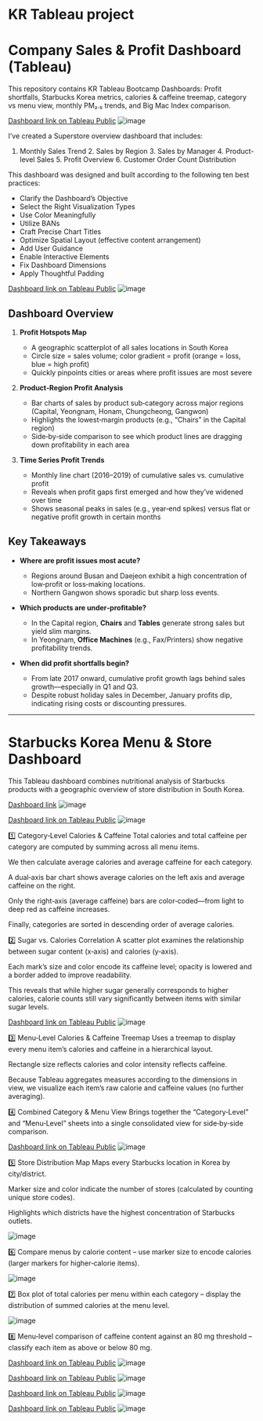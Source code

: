 # KR Tableau project
# Company Sales & Profit Dashboard (Tableau)

This repository contains KR Tableau Bootcamp Dashboards: Profit shortfalls, Starbucks Korea metrics, calories & caffeine treemap, category vs menu view, monthly PM₂.₅ trends, and Big Mac Index comparison.


[Dashboard link on Tableau Public](https://public.tableau.com/app/profile/jiyoon.shin1127/viz/ProfitDashboard_17462527367230/sheet0?publish=yes)
![image](https://github.com/user-attachments/assets/6ef0eb06-aae7-4624-82db-51a27d5aad6c)


I’ve created a Superstore overview dashboard that includes:

1. Monthly Sales Trend 2. Sales by Region 3. Sales by Manager 4. Product-level Sales 5. Profit Overview 6. Customer Order Count Distribution

This dashboard was designed and built according to the following ten best practices:

- Clarify the Dashboard’s Objective
- Select the Right Visualization Types
- Use Color Meaningfully
- Utilize BANs
- Craft Precise Chart Titles
- Optimize Spatial Layout (effective content arrangement)
- Add User Guidance
- Enable Interactive Elements
- Fix Dashboard Dimensions
- Apply Thoughtful Padding






[Dashboard link on Tableau Public](https://public.tableau.com/app/profile/jiyoon.shin1127/viz/_17452201366720/1?publish=yes)
![image](https://github.com/user-attachments/assets/af3be3d4-3a73-47c8-8c12-32d6952bcbeb)


## Dashboard Overview

1. **Profit Hotspots Map**  
   - A geographic scatterplot of all sales locations in South Korea  
   - Circle size = sales volume; color gradient = profit (orange = loss, blue = high profit)  
   - Quickly pinpoints cities or areas where profit issues are most severe

2. **Product‑Region Profit Analysis**  
   - Bar charts of sales by product sub‑category across major regions (Capital, Yeongnam, Honam, Chungcheong, Gangwon)  
   - Highlights the lowest‑margin products (e.g., “Chairs” in the Capital region)  
   - Side‑by‑side comparison to see which product lines are dragging down profitability in each area

3. **Time Series Profit Trends**  
   - Monthly line chart (2016–2019) of cumulative sales vs. cumulative profit  
   - Reveals when profit gaps first emerged and how they’ve widened over time  
   - Shows seasonal peaks in sales (e.g., year‑end spikes) versus flat or negative profit growth in certain months


## Key Takeaways

- **Where are profit issues most acute?**  
  - Regions around Busan and Daejeon exhibit a high concentration of low‑profit or loss‑making locations.  
  - Northern Gangwon shows sporadic but sharp loss events.

- **Which products are under‑profitable?**  
  - In the Capital region, **Chairs** and **Tables** generate strong sales but yield slim margins.  
  - In Yeongnam, **Office Machines** (e.g., Fax/Printers) show negative profitability trends.

- **When did profit shortfalls begin?**  
  - From late 2017 onward, cumulative profit growth lags behind sales growth—especially in Q1 and Q3.  
  - Despite robust holiday sales in December, January profits dip, indicating rising costs or discounting pressures.

 ---
 
  # Starbucks Korea Menu & Store Dashboard
This Tableau dashboard combines nutritional analysis of Starbucks products with a geographic overview of store distribution in South Korea.


[Dashboard link](https://public.tableau.com/app/profile/jiyoon.shin1127/viz/_17457506575110/sheet2?publish=yes)
![image](https://github.com/user-attachments/assets/9c25e155-2018-4a9d-85d7-2d16f26a3682)



[Dashboard link on Tableau Public](https://public.tableau.com/app/profile/jiyoon.shin1127/viz/StarbucksCategoryNutritionDashboardAverageCaloriesCaffeinewithSugarCalorieComparison/sheet4?publish=yes)
![image](https://github.com/user-attachments/assets/75c3cf19-06d6-4707-b7ca-42f448d295e5)

1️⃣ Category‑Level Calories & Caffeine
Total calories and total caffeine per category are computed by summing across all menu items.

We then calculate average calories and average caffeine for each category.

A dual‑axis bar chart shows average calories on the left axis and average caffeine on the right.

Only the right‑axis (average caffeine) bars are color‑coded—from light to deep red as caffeine increases.

Finally, categories are sorted in descending order of average calories.

2️⃣ Sugar vs. Calories Correlation
A scatter plot examines the relationship between sugar content (x‑axis) and calories (y‑axis).

Each mark’s size and color encode its caffeine level; opacity is lowered and a border added to improve readability.

This reveals that while higher sugar generally corresponds to higher calories, calorie counts still vary significantly between items with similar sugar levels.



[Dashboard link on Tableau Public](https://public.tableau.com/app/profile/jiyoon.shin1127/viz/StarbucksMenuDashboardCaloriesCaffeinebyItem/sheet1?publish=yes)
![image](https://github.com/user-attachments/assets/a6b9493f-fe5a-4c12-8936-5eeec05e2177)

3️⃣ Menu‑Level Calories & Caffeine Treemap
Uses a treemap to display every menu item’s calories and caffeine in a hierarchical layout.

Rectangle size reflects calories and color intensity reflects caffeine.

Because Tableau aggregates measures according to the dimensions in view, we visualize each item’s raw calorie and caffeine values (no further averaging).

4️⃣ Combined Category & Menu View
Brings together the “Category‑Level” and “Menu‑Level” sheets into a single consolidated view for side‑by‑side comparison.



[Dashboard link on Tableau Public](https://public.tableau.com/app/profile/jiyoon.shin1127/viz/StarbucksinSouthKorea/sheet3?publish=yes)
![image](https://github.com/user-attachments/assets/c0e066ef-5b21-4ddb-b333-7fc951b383b1)

5️⃣ Store Distribution Map
Maps every Starbucks location in Korea by city/district.

Marker size and color indicate the number of stores (calculated by counting unique store codes).

Highlights which districts have the highest concentration of Starbucks outlets.



![image](https://github.com/user-attachments/assets/61b0d687-c75a-43f5-a136-02c64ff3c769)

6️⃣ Compare menus by calorie content – use marker size to encode calories (larger markers for higher‑calorie items).





![image](https://github.com/user-attachments/assets/cede3d72-7a42-46ac-8284-0203b53b89c7)

7️⃣ Box plot of total calories per menu within each category – display the distribution of summed calories at the menu level.




![image](https://github.com/user-attachments/assets/799060a7-9cfa-40e6-a326-70697babe932)

8️⃣ Menu‑level comparison of caffeine content against an 80 mg threshold – classify each item as above or below 80 mg.




[Dashboard link on Tableau Public](https://public.tableau.com/app/profile/jiyoon.shin1127/viz/_17457549508380/sheet0?publish=yes)
![image](https://github.com/user-attachments/assets/58d6049f-0b79-46f7-b157-3b96a72a56a5)


[Dashboard link on Tableau Public](https://public.tableau.com/app/profile/jiyoon.shin1127/viz/_17457552696150/4?publish=yes)
![image](https://github.com/user-attachments/assets/98e54ba7-7c7f-4554-9b17-e46b2ef39941)






[Dashboard link on Tableau Public](https://public.tableau.com/app/profile/jiyoon.shin1127/viz/BigMacPriceComparisonbyCountry/sheet1?publish=yes)
![image](https://github.com/user-attachments/assets/fe9fb346-8888-4611-add0-e79334eff561)



[Dashboard link on Tableau Public](https://public.tableau.com/app/profile/jiyoon.shin1127/viz/YearlyMinimumandMaximumPriceDifferences/sheet2?publish=yes)
![image](https://github.com/user-attachments/assets/f331e876-e7e2-4328-9991-c57c4a33e53d)




